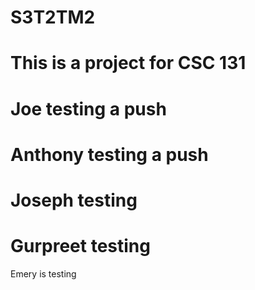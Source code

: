 # S3T2TM2
# This is a project for CSC 131
# Joe testing a push
# Anthony testing a push
# Joseph testing
# Gurpreet testing
  Emery is testing

